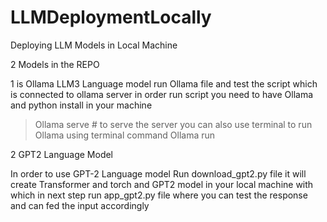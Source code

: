 # LLMDeploymentLocally
Deploying LLM Models in Local Machine

2 Models in the REPO 

1 is Ollama LLM3 Language model
run Ollama file and test the script which is connected to ollama server in order run script you need to have Ollama and python install in your machine
>Ollama serve # to serve the server
you can also use terminal to run Ollama using terminal command
>Ollama run


 2 GPT2 Language Model

In order to use GPT-2 Language model
Run download_gpt2.py file it will create Transformer and torch and GPT2 model in your local machine with which
in next step run app_gpt2.py file where you can test the response and can fed the input accordingly
